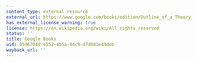 ```yaml
---
content_type: external-resource
external_url: https://www.google.com/books/edition/Outline_of_a_Theory_of_Practice/WvhSEMrNWHAC?hl=en&gbpv=1
has_external_license_warning: true
license: https://en.wikipedia.org/wiki/All_rights_reserved
status: ''
title: Google Books
uid: 9596704d-e552-4b5a-9dc9-d7d801e49deb
wayback_url: ''
---
```

